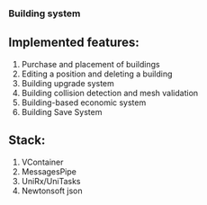 ### Building system

## Implemented features:
1. Purchase and placement of buildings
2. Editing a position and deleting a building
3. Building upgrade system
4. Building collision detection and mesh validation
5. Building-based economic system
6. Building Save System

## Stack:
1. VContainer
2. MessagesPipe
3. UniRx/UniTasks
4. Newtonsoft json 
